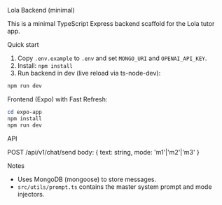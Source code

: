 Lola Backend (minimal)

This is a minimal TypeScript Express backend scaffold for the Lola tutor app.

Quick start

1. Copy `.env.example` to `.env` and set `MONGO_URI` and `OPENAI_API_KEY`.
2. Install: `npm install`
3. Run backend in dev (live reload via ts-node-dev):

```powershell
npm run dev
```

Frontend (Expo) with Fast Refresh:

```powershell
cd expo-app
npm install
npm run dev
```

API

POST /api/v1/chat/send
body: { text: string, mode: 'm1'|'m2'|'m3' }

Notes

- Uses MongoDB (mongoose) to store messages.
- `src/utils/prompt.ts` contains the master system prompt and mode injectors.

